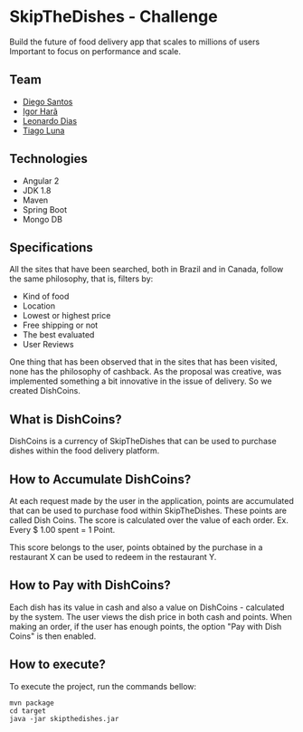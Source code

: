 # **SkipTheDishes - Challenge**

Build the future of food delivery app that scales to millions of users Important to focus on performance and scale.

## Team

* [Diego Santos](https://www.behance.net/santosdiego)
* [Igor Harã](https://github.com/igorhara)
* [Leonardo Dias](https://github.com/leonardodias76)
* [Tiago Luna](https://github.com/tiagodeluna/)

## Technologies
* Angular 2
* JDK 1.8
* Maven
* Spring Boot
* Mongo DB

## Specifications
All the sites that have been searched, both in Brazil and in Canada, follow the same philosophy, that is, filters by:
* Kind of food
* Location
* Lowest or highest price
* Free shipping or not
* The best evaluated
* User Reviews

One thing that has been observed that in the sites that has been visited, none has the philosophy of cashback.
As the proposal was creative, was implemented something a bit innovative in the issue of delivery.
So we created DishCoins.

## What is DishCoins? 
DishCoins is a currency of SkipTheDishes that can be used to purchase dishes within the food delivery platform.


## How to Accumulate DishCoins?

At each request made by the user in the application, points are accumulated that can be used to purchase food within SkipTheDishes. 
These points are called Dish Coins. The score is calculated over the value of each order. Ex. Every $ 1.00 spent = 1 Point.

This score belongs to the user, points obtained by the purchase in a restaurant X can be used to redeem in the restaurant Y.

## How to Pay with DishCoins?

Each dish has its value in cash and also a value on DishCoins - calculated by the system. The user views the dish price in both cash and points.
When making an order, if the user has enough points, the option "Pay with Dish Coins" is then enabled.

## How to execute?
To execute the project, run the commands bellow:
```shell
mvn package
cd target
java -jar skipthedishes.jar
```